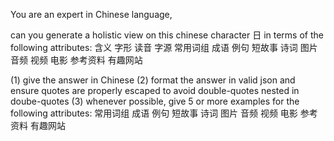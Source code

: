 
You are an expert in Chinese language, 

can you generate a holistic view on this chinese character  日
in terms of the following attributes:
含义
字形
读音 
字源
常用词组
成语
例句
短故事
诗词
图片
音频 
视频 
电影
参考资料
有趣网站

(1) give the answer in Chinese 
(2) format the answer in valid json and ensure quotes are properly escaped to avoid double-quotes nested in doube-quotes
(3) whenever possible, give 5 or more examples for the following attributes:
常用词组
成语
例句
短故事
诗词
图片
音频 
视频 
电影
参考资料
有趣网站